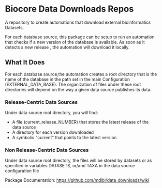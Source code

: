 
# Biocore Data Downloads Repos

A repository to create automations that download external bioinformatics Datasets.

For each database source, this package can be setup to run an automation that checks if a new version of the database is available. As soon as it detects a new release , the automation will download it locally.

## What It Does

For each database source,the automation creates a root directory that is the name of the database in the path set in the main Configuration (EXTERNAL_DATA_BASE). The organization of files under these root directories
will depend on the way a given data source publishes its data.

### Release-Centric Data Sources
 Under data source root directory, you will find:
  * A file (current_release_NUMBER) that stores the latest release of the data source
  * A directory for each version downloaded
  * A symbolic "current"  that points to the latest version

### Non Release-Centric Data Sources
 Under data source root directory, the files will be stored by datasets
 or as specified in variables DATASETS, or/and TAXA in the data source configuration file 

Package Documentation:  https://github.com/mdibl/data_downloads/wiki

